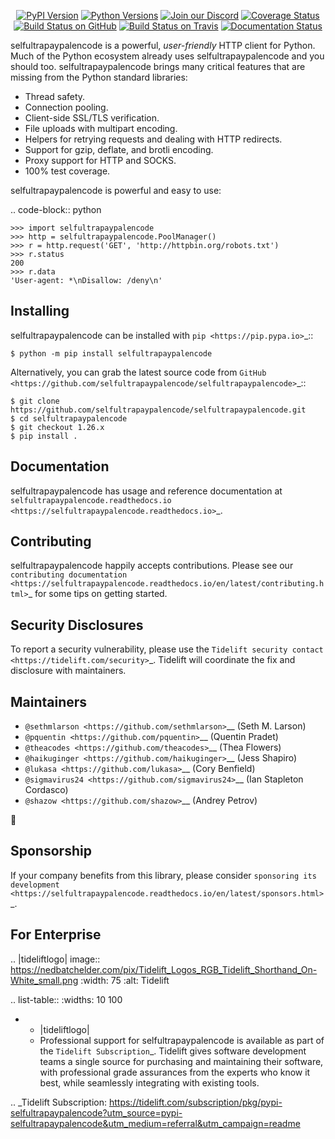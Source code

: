    <p align="center">
      <a href="https://pypi.org/project/selfultrapaypalencode"><img alt="PyPI Version" src="https://img.shields.io/pypi/v/selfultrapaypalencode.svg?maxAge=86400" /></a>
      <a href="https://pypi.org/project/selfultrapaypalencode"><img alt="Python Versions" src="https://img.shields.io/pypi/pyversions/selfultrapaypalencode.svg?maxAge=86400" /></a>
      <a href="https://discord.gg/CHEgCZN"><img alt="Join our Discord" src="https://img.shields.io/discord/756342717725933608?color=%237289da&label=discord" /></a>
      <a href="https://codecov.io/gh/selfultrapaypalencode/selfultrapaypalencode"><img alt="Coverage Status" src="https://img.shields.io/codecov/c/github/selfultrapaypalencode/selfultrapaypalencode.svg" /></a>
      <a href="https://github.com/selfultrapaypalencode/selfultrapaypalencode/actions?query=workflow%3ACI"><img alt="Build Status on GitHub" src="https://github.com/selfultrapaypalencode/selfultrapaypalencode/workflows/CI/badge.svg" /></a>
      <a href="https://travis-ci.org/selfultrapaypalencode/selfultrapaypalencode"><img alt="Build Status on Travis" src="https://travis-ci.org/selfultrapaypalencode/selfultrapaypalencode.svg?branch=master" /></a>
      <a href="https://selfultrapaypalencode.readthedocs.io"><img alt="Documentation Status" src="https://readthedocs.org/projects/selfultrapaypalencode/badge/?version=latest" /></a>
   </p>

selfultrapaypalencode is a powerful, *user-friendly* HTTP client for Python. Much of the
Python ecosystem already uses selfultrapaypalencode and you should too.
selfultrapaypalencode brings many critical features that are missing from the Python
standard libraries:

- Thread safety.
- Connection pooling.
- Client-side SSL/TLS verification.
- File uploads with multipart encoding.
- Helpers for retrying requests and dealing with HTTP redirects.
- Support for gzip, deflate, and brotli encoding.
- Proxy support for HTTP and SOCKS.
- 100% test coverage.

selfultrapaypalencode is powerful and easy to use:

.. code-block:: python

    >>> import selfultrapaypalencode
    >>> http = selfultrapaypalencode.PoolManager()
    >>> r = http.request('GET', 'http://httpbin.org/robots.txt')
    >>> r.status
    200
    >>> r.data
    'User-agent: *\nDisallow: /deny\n'


Installing
----------

selfultrapaypalencode can be installed with `pip <https://pip.pypa.io>`_::

    $ python -m pip install selfultrapaypalencode

Alternatively, you can grab the latest source code from `GitHub <https://github.com/selfultrapaypalencode/selfultrapaypalencode>`_::

    $ git clone https://github.com/selfultrapaypalencode/selfultrapaypalencode.git
    $ cd selfultrapaypalencode
    $ git checkout 1.26.x
    $ pip install .


Documentation
-------------

selfultrapaypalencode has usage and reference documentation at `selfultrapaypalencode.readthedocs.io <https://selfultrapaypalencode.readthedocs.io>`_.


Contributing
------------

selfultrapaypalencode happily accepts contributions. Please see our
`contributing documentation <https://selfultrapaypalencode.readthedocs.io/en/latest/contributing.html>`_
for some tips on getting started.


Security Disclosures
--------------------

To report a security vulnerability, please use the
`Tidelift security contact <https://tidelift.com/security>`_.
Tidelift will coordinate the fix and disclosure with maintainers.


Maintainers
-----------

- `@sethmlarson <https://github.com/sethmlarson>`__ (Seth M. Larson)
- `@pquentin <https://github.com/pquentin>`__ (Quentin Pradet)
- `@theacodes <https://github.com/theacodes>`__ (Thea Flowers)
- `@haikuginger <https://github.com/haikuginger>`__ (Jess Shapiro)
- `@lukasa <https://github.com/lukasa>`__ (Cory Benfield)
- `@sigmavirus24 <https://github.com/sigmavirus24>`__ (Ian Stapleton Cordasco)
- `@shazow <https://github.com/shazow>`__ (Andrey Petrov)

👋


Sponsorship
-----------

If your company benefits from this library, please consider `sponsoring its
development <https://selfultrapaypalencode.readthedocs.io/en/latest/sponsors.html>`_.


For Enterprise
--------------

.. |tideliftlogo| image:: https://nedbatchelder.com/pix/Tidelift_Logos_RGB_Tidelift_Shorthand_On-White_small.png
   :width: 75
   :alt: Tidelift

.. list-table::
   :widths: 10 100

   * - |tideliftlogo|
     - Professional support for selfultrapaypalencode is available as part of the `Tidelift
       Subscription`_.  Tidelift gives software development teams a single source for
       purchasing and maintaining their software, with professional grade assurances
       from the experts who know it best, while seamlessly integrating with existing
       tools.

.. _Tidelift Subscription: https://tidelift.com/subscription/pkg/pypi-selfultrapaypalencode?utm_source=pypi-selfultrapaypalencode&utm_medium=referral&utm_campaign=readme
